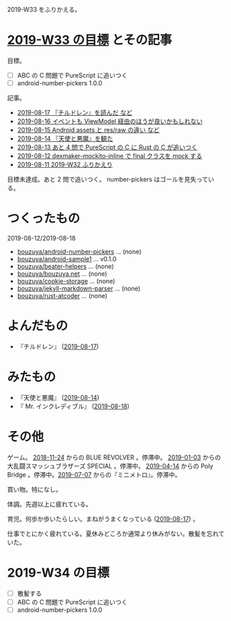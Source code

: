2019-W33 をふりかえる。

# [2019-W33 の目標][2019-08-11] とその記事

目標。

- ☐ ABC の C 問題で PureScript に追いつく
- ☐ android-number-pickers 1.0.0

記事。

- [2019-08-17 『チルドレン』を読んだ など][2019-08-17]
- [2019-08-16 イベントも ViewModel 経由のほうが良いかもしれない][2019-08-16]
- [2019-08-15 Android assets と res/raw の違い など][2019-08-15]
- [2019-08-14 『天使と悪魔』を観た][2019-08-14]
- [2019-08-13 あと 4 問で PureScript の C に Rust の C が追いつく][2019-08-13]
- [2019-08-12 dexmaker-mockito-inline で final クラスを mock する][2019-08-12]
- [2019-08-11 2019-W32 ふりかえり][2019-08-11]

目標未達成。あと 2 問で追いつく。 number-pickers はゴールを見失っている。

# つくったもの

2019-08-12/2019-08-18

- [bouzuya/android-number-pickers][] ... (none)
- [bouzuya/android-sample1][] ... v0.1.0
- [bouzuya/beater-helpers][] ... (none)
- [bouzuya/bouzuya.net][] ... (none)
- [bouzuya/cookie-storage][] ... (none)
- [bouzuya/jekyll-markdown-parser][] ... (none)
- [bouzuya/rust-atcoder][] ... (none)

# よんだもの

- 『チルドレン』 ([2019-08-17][])

# みたもの

- 『天使と悪魔』 ([2019-08-14][])
- 『 Mr. インクレディブル』 ([2019-08-18][])

# その他

ゲーム。 [2018-11-24][] からの BLUE REVOLVER 。停滞中。 [2019-01-03][] からの大乱闘スマッシュブラザーズ SPECIAL 。停滞中。 [2019-04-14][] からの Poly Bridge 。停滞中。[2019-07-07][] からの『ミニメトロ』。停滞中。

買い物。特になし。

体調。先週以上に疲れている。

育児。何歩か歩いたらしい。まねがうまくなっている ([2019-08-17][]) 。

仕事でとにかく疲れている。夏休みどころか通常より休みがない。散髪を忘れていた。

# 2019-W34 の目標

- ☐ 散髪する
- ☐ ABC の C 問題で PureScript に追いつく
- ☐ android-number-pickers 1.0.0

[2018-11-24]: https://blog.bouzuya.net/2018/11/24/
[2019-01-03]: https://blog.bouzuya.net/2019/01/03/
[2019-04-14]: https://blog.bouzuya.net/2019/04/14/
[2019-07-07]: https://blog.bouzuya.net/2019/07/07/
[2019-08-11]: https://blog.bouzuya.net/2019/08/11/
[2019-08-12]: https://blog.bouzuya.net/2019/08/12/
[2019-08-13]: https://blog.bouzuya.net/2019/08/13/
[2019-08-14]: https://blog.bouzuya.net/2019/08/14/
[2019-08-15]: https://blog.bouzuya.net/2019/08/15/
[2019-08-16]: https://blog.bouzuya.net/2019/08/16/
[2019-08-17]: https://blog.bouzuya.net/2019/08/17/
[2019-08-18]: https://blog.bouzuya.net/2019/08/18/
[bouzuya/android-number-pickers]: https://github.com/bouzuya/android-number-pickers
[bouzuya/android-sample1]: https://github.com/bouzuya/android-sample1
[bouzuya/beater-helpers]: https://github.com/bouzuya/beater-helpers
[bouzuya/bouzuya.net]: https://github.com/bouzuya/bouzuya.net
[bouzuya/cookie-storage]: https://github.com/bouzuya/cookie-storage
[bouzuya/jekyll-markdown-parser]: https://github.com/bouzuya/jekyll-markdown-parser
[bouzuya/rust-atcoder]: https://github.com/bouzuya/rust-atcoder
